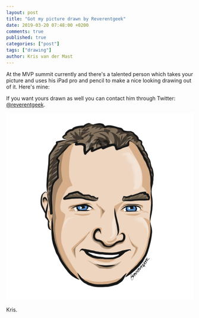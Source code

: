 ```yaml
---
layout: post
title: "Got my picture drawn by Reverentgeek"
date: 2019-03-20 07:48:00 +0200
comments: true
published: true
categories: ["post"]
tags: ["drawing"]
author: Kris van der Mast
---
```

At the MVP summit currently and there's a talented person which takes your picture and uses his iPad pro and pencil to make a nice looking drawing out of it. Here's mine:

If you want yours drawn as well you can contact him through Twitter: [@reverentgeek](https://twitter.com/reverentgeek).

![Kris van der Mast - drawn by reverentgeek](/images/kris-van-der-mast-drawing.jpeg)

Kris.